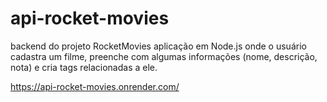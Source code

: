 # api-rocket-movies
backend do projeto RocketMovies aplicação em Node.js onde o usuário cadastra um filme, preenche com algumas informações (nome, descrição, nota) e cria tags relacionadas a ele.

https://api-rocket-movies.onrender.com/
